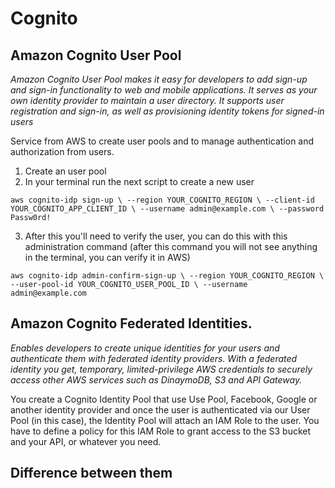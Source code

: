 # Cognito

## Amazon Cognito User Pool 

_Amazon Cognito User Pool makes it easy for developers to add sign-up and sign-in functionality to web and mobile applications. It serves as your own identity provider to maintain a user directory. It supports user registration and sign-in, as well as provisioning identity tokens for signed-in users_

Service from AWS to create user pools and to manage authentication and authorization from users.

1. Create an user pool
2. In your terminal run the next script to create a new user

`aws cognito-idp sign-up \
  --region YOUR_COGNITO_REGION \
  --client-id YOUR_COGNITO_APP_CLIENT_ID \
  --username admin@example.com \
  --password Passw0rd!`

3. After this you'll need to verify the user, you can do this with this administration command (after this command you will not see anything in the terminal, you can verify it in AWS)

`aws cognito-idp admin-confirm-sign-up \
  --region YOUR_COGNITO_REGION \
  --user-pool-id YOUR_COGNITO_USER_POOL_ID \
  --username admin@example.com`

## Amazon Cognito Federated Identities.

_Enables developers to create unique identities for your users and authenticate them with federated identity providers. With a federated identity you get, temporary, limited-privilege AWS credentials to securely access other AWS services such as DinaymoDB, S3 and API Gateway._

You create a Cognito Identity Pool that use Use Pool, Facebook, Google or another identity provider and once the user is authenticated via our User Pool (in this case), the Identity Pool will attach an IAM Role to the user. You have to define a policy for this IAM Role to grant access to the S3 bucket and your API, or whatever you need. 

## Difference between them
